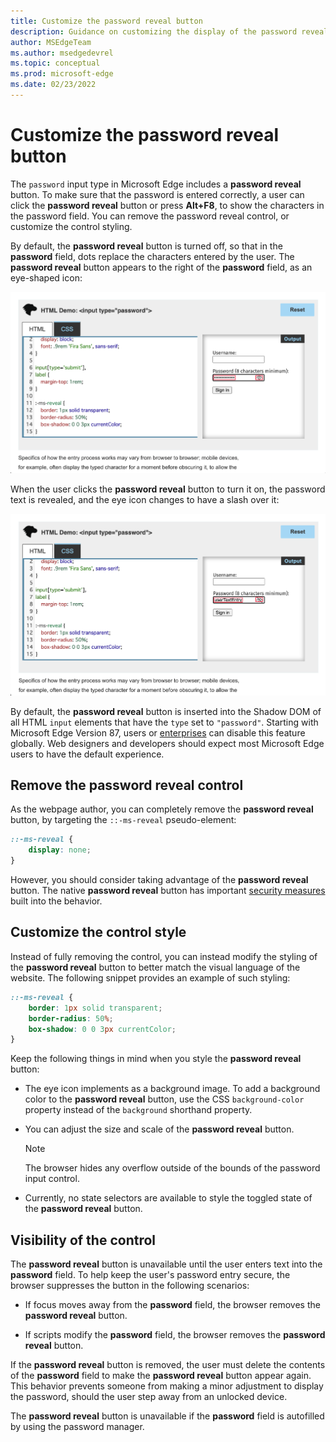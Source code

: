 ```yaml
---
title: Customize the password reveal button
description: Guidance on customizing the display of the password reveal button.
author: MSEdgeTeam
ms.author: msedgedevrel
ms.topic: conceptual
ms.prod: microsoft-edge
ms.date: 02/23/2022
---
```

# Customize the password reveal button

The `password` input type in Microsoft Edge includes a **password reveal** button.  To make sure that the password is entered correctly, a user can click the **password reveal** button or press **Alt+F8**, to show the characters in the password field.  You can remove the password reveal control, or customize the control styling.

By default, the **password reveal** button is turned off, so that in the **password** field, dots replace the characters entered by the user.  The **password reveal** button appears to the right of the **password** field, as an eye-shaped icon:

![The eye-shaped icon appears next to the dots that hide the password text](./password-reveal-images/mdn-demo-password-reveal-off.png)

When the user clicks the **password reveal** button to turn it on, the password text is revealed, and the eye icon changes to have a slash over it:

![The original password text is revealed, and the eye icon has a slash over it](./password-reveal-images/mdn-demo-password-reveal-on.png)

By default, the **password reveal** button is inserted into the Shadow DOM of all HTML `input` elements that have the `type` set to `"password"`.  Starting with Microsoft Edge Version 87, users or [enterprises](/deployedge/microsoft-edge-policies#passwordrevealenabled) can disable this feature globally.  Web designers and developers should expect most Microsoft Edge users to have the default experience.

<!--
these might be outdated style: not used in .md files:
![The password field hidden, with the default look](./password-reveal-images/password-eye.png)
![The password field revealed, with the default look](./password-reveal-images/password-toggled.png)
-->


<!-- ====================================================================== -->
## Remove the password reveal control

As the webpage author, you can completely remove the **password reveal** button, by targeting the `::-ms-reveal` pseudo-element:

```css
::-ms-reveal {
    display: none;
}
```

However, you should consider taking advantage of the **password reveal** button.  The native **password reveal** button has important [security measures](#visibility-of-the-control) built into the behavior.


<!-- ====================================================================== -->
## Customize the control style

Instead of fully removing the control, you can instead modify the styling of the **password reveal** button to better match the visual language of the website.  The following snippet provides an example of such styling:

```css
::-ms-reveal {
    border: 1px solid transparent;
    border-radius: 50%;
    box-shadow: 0 0 3px currentColor;
}
```

Keep the following things in mind when you style the **password reveal** button:

*  The eye icon implements as a background image.  To add a background color to the **password reveal** button, use the CSS `background-color` property instead of the `background` shorthand property.

*  You can adjust the size and scale of the **password reveal** button.

   > [!NOTE]
   > The browser hides any overflow outside of the bounds of the password input control.

*  Currently, no state selectors are available to style the toggled state of the **password reveal** button.


<!-- ====================================================================== -->
## Visibility of the control

The **password reveal** button is unavailable until the user enters text into the **password** field.  To help keep the user's password entry secure, the browser suppresses the button in the following scenarios:

*   If focus moves away from the **password** field, the browser removes the **password reveal** button.

*   If scripts modify the **password** field, the browser removes the **password reveal** button.

If the **password reveal** button is removed, the user must delete the contents of the **password** field to make the **password reveal** button appear again. This behavior prevents someone from making a minor adjustment to display the password, should the user step away from an unlocked device.

The **password reveal** button is unavailable if the **password** field is autofilled by using the password manager.
